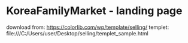 # KoreaFamilyMarket - landing page
download from: https://colorlib.com/wp/template/selling/
templet: file:///C:/Users/user/Desktop/selling/templet_sample.html


